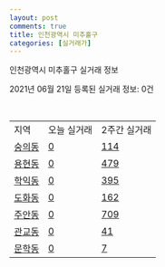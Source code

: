 ```yaml
---
layout: post
comments: true
title: 인천광역시 미추홀구
categories: [실거래가]
---
```


인천광역시 미추홀구 실거래 정보

2021년 06월 21일 등록된 실거래 정보: 0건

<script type="text/javascript">
  google.charts.load('current', {'packages':['corechart']});
  google.charts.setOnLoadCallback(drawChart);

  function drawChart() {
    var data = google.visualization.arrayToDataTable([['거래일', '매매', '전월세', '전매'], ['2021-02', 0, 9, 0], ['2021-03', 31, 67, 8], ['2021-04', 378, 191, 102], ['2021-05', 468, 245, 176], ['2021-06', 101, 98, 33]]);

    var options = {
      title: '최근 유형별 거래량 추이',
      legend: { position: 'bottom' }
    };

    var chart = new google.visualization.LineChart(document.getElementById('columnchart_material'));
    chart.draw(data, (options));
  }
</script>

<div id="columnchart_material" style="width: 450px; margin-left: -35px"></div>
<br>
<table class="sortable">
  <tr>
    <td>지역</td>
    <td>오늘 실거래</td>
    <td>2주간 실거래</td>
  </tr>

  
  <tr class="item">
    <td><a href="2817710100.html">숭의동</a></td>
    <td><a href="2817710100.html">0</a></td>
    <td><a href="2817710100.html">114</a></td>
  </tr>
    

  <tr class="item">
    <td><a href="2817710200.html">용현동</a></td>
    <td><a href="2817710200.html">0</a></td>
    <td><a href="2817710200.html">479</a></td>
  </tr>
    

  <tr class="item">
    <td><a href="2817710300.html">학익동</a></td>
    <td><a href="2817710300.html">0</a></td>
    <td><a href="2817710300.html">395</a></td>
  </tr>
    

  <tr class="item">
    <td><a href="2817710400.html">도화동</a></td>
    <td><a href="2817710400.html">0</a></td>
    <td><a href="2817710400.html">162</a></td>
  </tr>
    

  <tr class="item">
    <td><a href="2817710500.html">주안동</a></td>
    <td><a href="2817710500.html">0</a></td>
    <td><a href="2817710500.html">709</a></td>
  </tr>
    

  <tr class="item">
    <td><a href="2817710600.html">관교동</a></td>
    <td><a href="2817710600.html">0</a></td>
    <td><a href="2817710600.html">41</a></td>
  </tr>
    

  <tr class="item">
    <td><a href="2817710700.html">문학동</a></td>
    <td><a href="2817710700.html">0</a></td>
    <td><a href="2817710700.html">7</a></td>
  </tr>
    


</table>


    